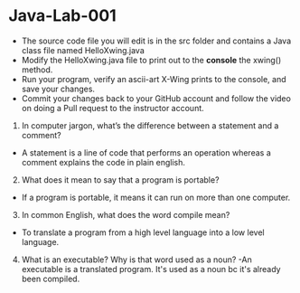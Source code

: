 # Java-Lab-001

* The source code file you will edit is in the src folder and contains a Java class file named HelloXwing.java
* Modify the HelloXwing.java file to print out to the **console** the xwing() method.
* Run your program, verify an ascii-art X-Wing prints to the console, and save your changes.
* Commit your changes back to your GitHub account and follow the video on doing a Pull request to the instructor account.

1. In computer jargon, what’s the difference between a statement and a comment?
- A statement is a line of code that performs an operation whereas a comment explains the code in plain english.  
2. What does it mean to say that a program is portable?
- If a program is portable, it means it can run on more than one computer.
3. In common English, what does the word compile mean?
- To translate a program from a high level language into a low level language. 
4. What is an executable? Why is that word used as a noun?
-An executable is a translated program. It's used as a noun bc it's already been compiled. 